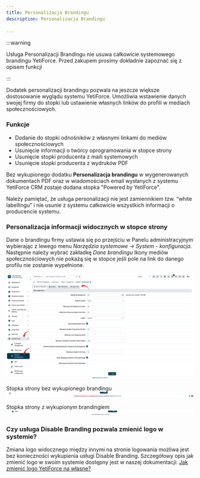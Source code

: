 ```yaml
---
title: Personalizacja Brandingu
description: Personalizacja Brandingu

---
```


:::warning

Usługa Personalizacji Brandingu nie usuwa całkowicie systemowego brandingu YetiForce.
Przed zakupem prosimy dokładnie zapoznać się z opisem funkcji

:::

Dodatek personalizacji brandingu pozwala na jeszcze większe dostosowanie wyglądu systemu YetiForce.
Umożliwia wstawienie danych swojej firmy do stopki lub ustawienie własnych linków do profili w mediach społecznościowych.

### Funkcje 
* Dodanie do stopki odnośników z własnymi linkami do mediów społecznościowych
* Usunięcie informacji o twórcy oprogramowania w stopce strony
* Usunięcie stopki producenta z maili systemowych
* Usunięcie stopki producenta z wydruków PDF

Bez wykupionego dodatku **Personalizacja brandingu** w wygenerowanych dokumentach PDF oraz w wiadomościach email wysłanych z systemu YetiForce CRM zostaje dodana stopka "Powered by YetiForce".

Należy pamiętać, że usługa personalizacji nie jest zamiennikiem tzw. “white labellingu” i nie usunie z systemu całkowicie wszystkich informacji o producencie systemu. 


### Personalizacja informacji widocznych w stopce strony
Dane o brandingu firmy ustawia się po przejściu w Panelu administracyjnym wybierając z lewego menu *Narzędzia systemowe → System - konfiguracja*. Następnie należy wybrać zakładkę *Dane brandingu*
Ikony mediów społecznościowych nie pokażą się w stopce jeśli pole na link do danego profilu nie zostanie wypełnione.

![branding-1](branding-1.jpg)

Stopka strony bez wykupionego brandingu
![branding-2](branding-2.jpg)

Stopka strony z wykupionym brandingiem
![branding-3](branding-3.jpg)
### Czy usługa Disable Branding pozwala zmienić logo w systemie?

Zmiana logo widocznego między innymi na stronie logowania możliwa jest bez konieczności wykupienia usługi Disable Branding. Szczegółowy opis jak zmienić logo w swoim systemie dostępny jest w naszej dokumentacji: [Jak zmienić logo YetiForce na własne?](https://doc.yetiforce.com/pl/administrator-guides/faq/how-to-change-logo/)
